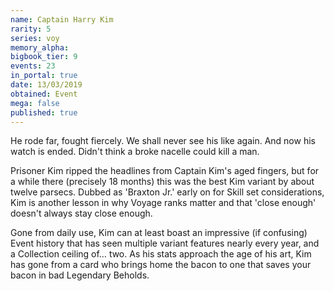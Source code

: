 ```yaml
---
name: Captain Harry Kim
rarity: 5
series: voy
memory_alpha:
bigbook_tier: 9
events: 23
in_portal: true
date: 13/03/2019
obtained: Event
mega: false
published: true
---
```


He rode far, fought fiercely. We shall never see his like again. And now his watch is ended. Didn't think a broke nacelle could kill a man.

Prisoner Kim ripped the headlines from Captain Kim's aged fingers, but for a while there (precisely 18 months) this was the best Kim variant by about twelve parsecs. Dubbed as 'Braxton Jr.' early on for Skill set considerations, Kim is another lesson in why Voyage ranks matter and that 'close enough' doesn't always stay close enough.

Gone from daily use, Kim can at least boast an impressive (if confusing) Event history that has seen multiple variant features nearly every year, and a Collection ceiling of… two.  As his stats approach the age of his art, Kim has gone from a card who brings home the bacon to one that saves your bacon in bad Legendary Beholds.

